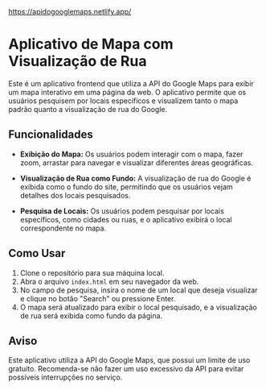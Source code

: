   https://apidogooglemaps.netlify.app/

# Aplicativo de Mapa com Visualização de Rua

Este é um aplicativo frontend que utiliza a API do Google Maps para exibir um mapa interativo em uma página da web. O aplicativo permite que os usuários pesquisem por locais específicos e visualizem tanto o mapa padrão quanto a visualização de rua do Google.

## Funcionalidades

- **Exibição do Mapa:** Os usuários podem interagir com o mapa, fazer zoom, arrastar para navegar e visualizar diferentes áreas geográficas.
  
- **Visualização de Rua como Fundo:** A visualização de rua do Google é exibida como o fundo do site, permitindo que os usuários vejam detalhes dos locais pesquisados.
  
- **Pesquisa de Locais:** Os usuários podem pesquisar por locais específicos, como cidades ou ruas, e o aplicativo exibirá o local correspondente no mapa.

## Como Usar

1. Clone o repositório para sua máquina local.
2. Abra o arquivo `index.html` em seu navegador da web.
3. No campo de pesquisa, insira o nome de um local que deseja visualizar e clique no botão "Search" ou pressione Enter.
4. O mapa será atualizado para exibir o local pesquisado, e a visualização de rua será exibida como fundo da página.

## Aviso

Este aplicativo utiliza a API do Google Maps, que possui um limite de uso gratuito. Recomenda-se não fazer um uso excessivo da API para evitar possíveis interrupções no serviço.


 
